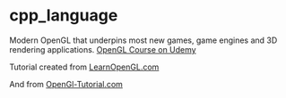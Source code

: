 # cpp_language
Modern OpenGL that underpins most new games, game engines and 3D rendering applications. [OpenGL Course on Udemy]

Tutorial created from [LearnOpenGL.com]

And from [OpenGl-Tutorial.com]

  [OpenGL Course on Udemy]: <https://www.udemy.com/course/opengl-tutorials/>

  [LearnOpenGL.com]: <https://learnopengl.com/>
  
  [OpenGl-Tutorial.com]: <http://www.opengl-tutorial.org/>
